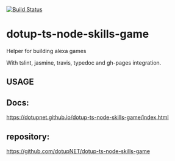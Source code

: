 [![Build Status](https://travis-ci.org/dotupNET/dotup-ts-node-skills-game.svg?branch=master)](https://travis-ci.org/dotupNET/dotup-ts-node-skills-game)

# dotup-ts-node-skills-game
Helper for building alexa games

With tslint, jasmine, travis, typedoc and gh-pages integration.

## USAGE



## Docs:
https://dotupnet.github.io/dotup-ts-node-skills-game/index.html

## repository:
https://github.com/dotupNET/dotup-ts-node-skills-game
